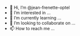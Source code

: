 - 👋 Hi, I’m @jean-frenette-optel
- 👀 I’m interested in ...
- 🌱 I’m currently learning ...
- 💞️ I’m looking to collaborate on ...
- 📫 How to reach me ...

<!---
jean-frenette-optel/jean-frenette-optel is a ✨ special ✨ repository because its `README.md` (this file) appears on your GitHub profile.
You can click the Preview link to take a look at your changes.
--->
